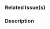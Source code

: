 ### Related Issue(s)
<!--- Link the related issue(s). If none remove this part. -->
### Description
<!--- Describe your changes. Could be a fix or a feature. -->